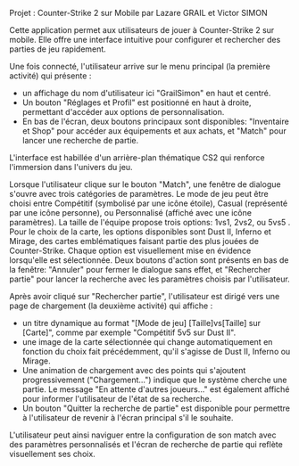 Projet : Counter-Strike 2 sur Mobile
par Lazare GRAIL et Victor SIMON 

Cette application permet aux utilisateurs de jouer à Counter-Strike 2 sur mobile. Elle offre une interface intuitive pour configurer et rechercher des parties de jeu rapidement.

Une fois connecté, l'utilisateur arrive sur le menu principal (la première activité) qui présente : 
- un affichage du nom d'utilisateur ici "GrailSimon" en haut et centré.
- Un bouton "Réglages et Profil" est positionné en haut à droite, permettant d'accéder aux options de personnalisation.
- En bas de l'écran, deux boutons principaux sont disponibles: "Inventaire et Shop" pour accéder aux équipements et aux achats, et "Match" pour lancer une recherche de partie.

L'interface est habillée d'un arrière-plan thématique CS2 qui renforce l'immersion dans l'univers du jeu.

Lorsque l'utilisateur clique sur le bouton "Match", une fenêtre de dialogue s'ouvre avec trois catégories de paramètres. 
Le mode de jeu peut être choisi entre Compétitif (symbolisé par une icône étoile), Casual (représenté par une icône personne), ou Personnalisé (affiché avec une icône paramètres). 
La taille de l'équipe propose trois options: 1vs1, 2vs2, ou 5vs5 . 
Pour le choix de la carte, les options disponibles sont Dust II, Inferno et Mirage, des cartes emblématiques faisant partie des plus jouées de Counter-Strike. 
Chaque option est visuellement mise en évidence lorsqu'elle est sélectionnée. 
Deux boutons d'action sont présents en bas de la fenêtre: "Annuler" pour fermer le dialogue sans effet, et "Rechercher partie" pour lancer la recherche avec les paramètres choisis par l'utilisateur.

Après avoir cliqué sur "Rechercher partie", l'utilisateur est dirigé vers une page de chargement (la deuxième activité) qui affiche :
- un titre dynamique au format "[Mode de jeu] [Taille]vs[Taille] sur [Carte]", comme par exemple "Compétitif 5v5 sur Dust II".
- une image de la carte sélectionnée qui change automatiquement en fonction du choix fait précédemment, qu'il s'agisse de Dust II, Inferno ou Mirage.
- Une animation de chargement avec des points qui s'ajoutent progressivement ("Chargement...") indique que le système cherche une partie. Le message "En attente d'autres joueurs..." est également affiché pour informer l'utilisateur de l'état de sa recherche.
- Un bouton "Quitter la recherche de partie" est disponible pour permettre à l'utilisateur de revenir à l'écran principal s'il le souhaite.

L'utilisateur peut ainsi naviguer entre la configuration de son match avec des paramètres personnalisés et l'écran de recherche de partie qui reflète visuellement ses choix.
